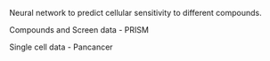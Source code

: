 Neural network to predict cellular sensitivity to different compounds.

Compounds and Screen data - PRISM

Single cell data - Pancancer
